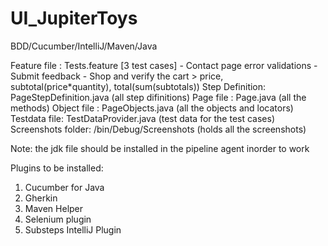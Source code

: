 # UI_JupiterToys
BDD/Cucumber/IntelliJ/Maven/Java

Feature file : Tests.feature [3 test cases] 
              - Contact page error validations
              - Submit feedback
              - Shop and verify the cart > price, subtotal(price*quantity), total(sum(subtotals))
Step Definition: PageStepDefinition.java  (all step difinitions)
Page file : Page.java (all the methods)
Object file : PageObjects.java (all the objects and locators)
Testdata file: TestDataProvider.java (test data for the test cases)
Screenshots folder: /bin/Debug/Screenshots (holds all the screenshots)

Note:
the jdk file should be installed in the pipeline agent inorder to work

Plugins to be installed:
1. Cucumber for Java
2. Gherkin
3. Maven Helper
4. Selenium plugin
5. Substeps IntelliJ Plugin
